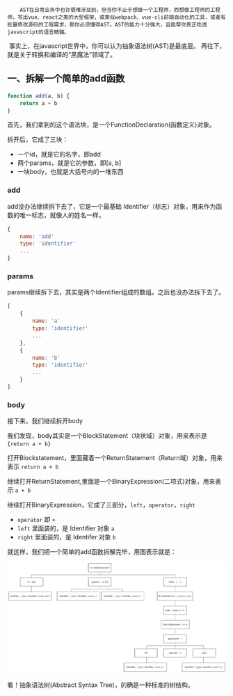 		AST在日常业务中也许很难涉及到，但当你不止于想做一个工程师，而想做工程师的工程师，写出vue、react之类的大型框架，或类似webpack、vue-cli前端自动化的工具，或者有批量修改源码的工程需求，那你必须懂得AST。AST的能力十分强大，且能帮你真正吃透javascript的语言精髓。

​		事实上，在javascript世界中，你可以认为抽象语法树(AST)是最底层。 再往下，就是关于转换和编译的“黑魔法”领域了。



## 一、拆解一个简单的add函数

```js
function add(a, b) {
    return a + b
}
```

首先，我们拿到的这个语法块，是一个FunctionDeclaration(函数定义)对象。

拆开后，它成了三块：

- 一个id，就是它的名字，即add
- 两个params，就是它的参数，即[a, b]
- 一块body，也就是大括号内的一堆东西



### add

add没办法继续拆下去了，它是一个最基础 Identifier（标志）对象，用来作为函数的唯一标志，就像人的姓名一样。

```js
{
    name: 'add'
    type: 'identifier'
    ...
}
```



### params

params继续拆下去，其实是两个Identifier组成的数组。之后也没办法拆下去了。

```js
[
    {
        name: 'a'
        type: 'identifier'
        ...
    },
    {
        name: 'b'
        type: 'identifier'
        ...
    }
]
```



### body

接下来，我们继续拆开body

我们发现，body其实是一个BlockStatement（块状域）对象，用来表示是 `{return a + b}`

打开Blockstatement，里面藏着一个ReturnStatement（Return域）对象，用来表示 `return a + b`

继续打开ReturnStatement,里面是一个BinaryExpression(二项式)对象，用来表示 `a + b`

继续打开BinaryExpression，它成了三部分，`left`，`operator`，`right`

- `operator` 即 `+`
- `left` 里面装的，是 Identifier 对象 `a`
- `right` 里面装的，是 Identifer 对象 `b`

就这样，我们把一个简单的add函数拆解完毕，用图表示就是：

<img src="./assets/ast-1.png" alt="ast-1" />

看！抽象语法树(Abstract Syntax Tree)，的确是一种标准的树结构。



















